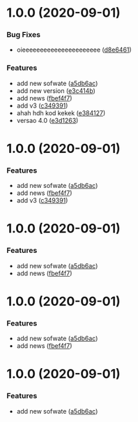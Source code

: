 # 1.0.0 (2020-09-01)


### Bug Fixes

* oieeeeeeeeeeeeeeeeeeeeee ([d8e6461](https://github.com/robarros/dev-git/commit/d8e64616cc79eff5bfcc71a227a7d8bac3dd59c3))


### Features

* add new sofwate ([a5db6ac](https://github.com/robarros/dev-git/commit/a5db6ac019cee839eb01c0764b536105a6ea3a93))
* add new version ([e3c414b](https://github.com/robarros/dev-git/commit/e3c414b2f223390b6ff1ecc9389280fed54894a5))
* add news ([fbef4f7](https://github.com/robarros/dev-git/commit/fbef4f7e721a53ed9a274ca183930500b0a12353))
* add v3 ([c349391](https://github.com/robarros/dev-git/commit/c349391c37de1ace29994dbcf8393ed2a9eaaf0a))
* ahah hdh kod kekek ([e384127](https://github.com/robarros/dev-git/commit/e3841274a7b655376850e33fb7dc6768ee8b2ed8))
* versao 4.0 ([e3d1263](https://github.com/robarros/dev-git/commit/e3d1263a543c26aed31a3981c768928e4c849188))

# 1.0.0 (2020-09-01)


### Features

* add new sofwate ([a5db6ac](https://github.com/robarros/dev-git/commit/a5db6ac019cee839eb01c0764b536105a6ea3a93))
* add news ([fbef4f7](https://github.com/robarros/dev-git/commit/fbef4f7e721a53ed9a274ca183930500b0a12353))
* add v3 ([c349391](https://github.com/robarros/dev-git/commit/c349391c37de1ace29994dbcf8393ed2a9eaaf0a))

# 1.0.0 (2020-09-01)


### Features

* add new sofwate ([a5db6ac](https://github.com/robarros/dev-git/commit/a5db6ac019cee839eb01c0764b536105a6ea3a93))
* add news ([fbef4f7](https://github.com/robarros/dev-git/commit/fbef4f7e721a53ed9a274ca183930500b0a12353))

# 1.0.0 (2020-09-01)


### Features

* add new sofwate ([a5db6ac](https://github.com/robarros/dev-git/commit/a5db6ac019cee839eb01c0764b536105a6ea3a93))
* add news ([fbef4f7](https://github.com/robarros/dev-git/commit/fbef4f7e721a53ed9a274ca183930500b0a12353))

# 1.0.0 (2020-09-01)


### Features

* add new sofwate ([a5db6ac](https://github.com/robarros/dev-git/commit/a5db6ac019cee839eb01c0764b536105a6ea3a93))
